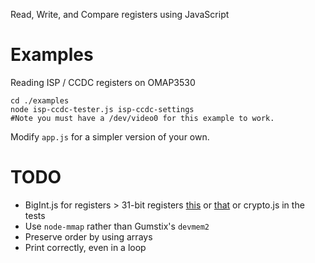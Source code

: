 Read, Write, and Compare registers using JavaScript

Examples
====

Reading ISP / CCDC registers on OMAP3530

    cd ./examples
    node isp-ccdc-tester.js isp-ccdc-settings
    #Note you must have a /dev/video0 for this example to work.

Modify `app.js` for a simpler version of your own.

TODO
====

  * BigInt.js for registers > 31-bit registers [this](http://github.com/whatgoodisaroad/Big-js) or [that](http://github.com/jhs/bigdecimal.js) or crypto.js in the tests
  * Use `node-mmap` rather than Gumstix's `devmem2`
  * Preserve order by using arrays
  * Print correctly, even in a loop
